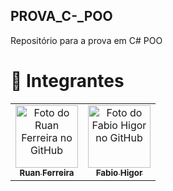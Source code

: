 ## PROVA_C-_POO
 
Repositório para a prova em C# POO

# 🌈 Integrantes<br>

<table>
  <tr>
    <td align="center">
      <a href="https://github.com/RuanCF">
        <img src="https://avatars.githubusercontent.com/u/54013737?v=4" width="100px;" alt="Foto do Ruan Ferreira no GitHub"/><br>
        <sub>
          <b>Ruan Ferreira</b>
        </sub>
      </a>
    </td>
    <td align="center">
      <a href="https://github.com/polegolasXD">
        <img src="https://avatars.githubusercontent.com/u/85709318?v=4" width="100px;" alt="Foto do Fabio Higor no GitHub"/><br>
        <sub>
          <b>Fabio Higor</b>
        </sub>
      </a>
    </td>
</table>
